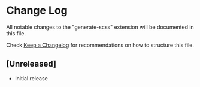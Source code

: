 # Change Log

All notable changes to the "generate-scss" extension will be documented in this file.

Check [Keep a Changelog](http://keepachangelog.com/) for recommendations on how to structure this file.

## [Unreleased]

- Initial release